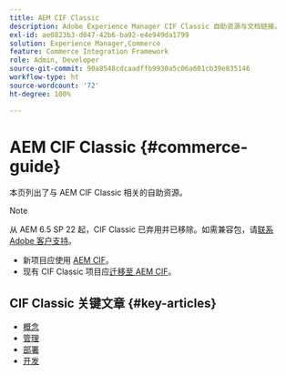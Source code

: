 ```yaml
---
title: AEM CIF Classic
description: Adobe Experience Manager CIF Classic 自助资源与文档链接。
exl-id: ae0823b3-d847-42b6-ba92-e4e949da1799
solution: Experience Manager,Commerce
feature: Commerce Integration Framework
role: Admin, Developer
source-git-commit: 90a8548cdcaadffb9930a5c06a601cb39e835146
workflow-type: ht
source-wordcount: '72'
ht-degree: 100%

---
```



# AEM CIF Classic {#commerce-guide}

本页列出了与 AEM CIF Classic 相关的自助资源。

>[!NOTE]
>
>从 AEM 6.5 SP 22 起，CIF Classic 已弃用并已移除。如需兼容包，请[联系 Adobe 客户支持](https://experienceleague.adobe.com/?support-solution=General#support)。
>
>* 新项目应使用 [AEM CIF](/help/commerce/cif/introduction.md)。
>* 现有 CIF Classic 项目应[迁移至 AEM CIF](/help/commerce/cif/migration.md)。

## CIF Classic 关键文章 {#key-articles}

* [概念](administering/concepts.md)
* [管理 ](administering/generic.md)
* [部署](deploying/ecommerce.md)
* [开发](developing/ecommerce.md)
